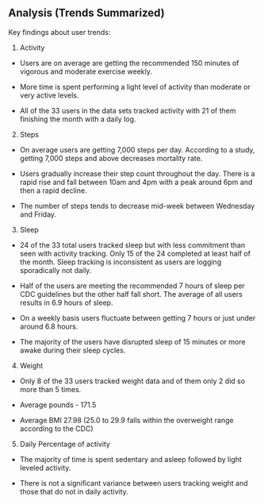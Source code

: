 ## Analysis (Trends Summarized)
 Key findings about user trends:

 1. Activity
  * Users are on average are getting the recommended 150 minutes of vigorous and moderate exercise weekly.

  * More time is spent performing a light level of activity than moderate or very active levels.

  * All of the 33 users in the data sets tracked activity with 21 of them finishing the month with a daily log. 

 2. Steps

  * On average users are getting 7,000 steps per day. According to a study, getting 7,000 steps and above decreases mortality rate.

  * Users gradually increase their step count throughout the day. There is a rapid rise and fall between 10am and 4pm with a peak around 6pm and then a rapid decline. 

  * The number of steps tends to decrease mid-week between Wednesday and Friday. 

 3. Sleep

  * 24 of the 33 total users tracked sleep but with less commitment than seen with activity tracking. Only 15 of the 24 completed at least half of the month. Sleep tracking is inconsistent as users are logging sporadically not daily. 

  * Half of the users are meeting the recommended 7 hours of sleep per CDC guidelines  but the other half fall short. The average of all users results in 6.9 hours of sleep. 

  * On a weekly basis users fluctuate between getting 7 hours or just under around 6.8 hours.

  * The majority of the users have disrupted sleep of 15 minutes or more awake during their sleep cycles.

 4. Weight

  * Only 8 of the 33 users tracked weight data and of them only 2 did so more than 5 times. 

  * Average pounds - 171.5

  * Average BMI 27.98 (25.0 to 29.9 falls within the overweight range according to the CDC)

 5. Daily Percentage of activity 

  * The majority of time is spent sedentary and asleep followed by light leveled activity. 

  * There is not a significant variance between users tracking weight and those that do not in daily activity.